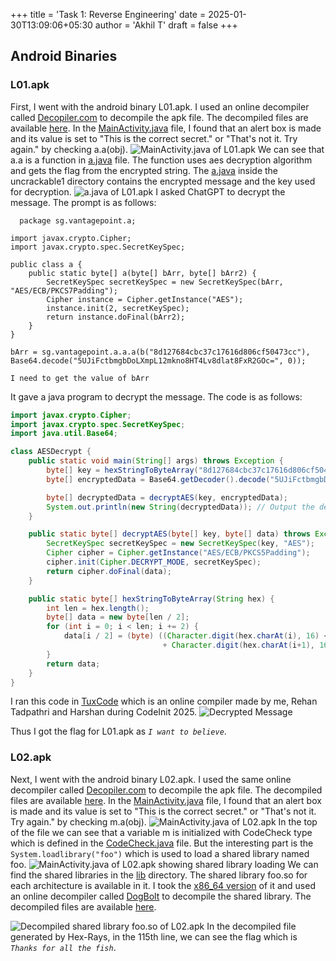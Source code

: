 +++
title = 'Task 1: Reverse Engineering'
date = 2025-01-30T13:09:06+05:30
author = 'Akhil T'
draft = false
+++

## Android Binaries
### L01.apk
First, I went with the android binary L01.apk. I used an online decompiler called [Decopiler.com](https://www.decompiler.com/) to decompile the apk file. The decompiled files are available [here](https://www.decompiler.com/jar/bef9713f757940b590d0bfbd6111c3f0/L01.apk).
In the [MainActivity.java](https://www.decompiler.com/jar/bef9713f757940b590d0bfbd6111c3f0/L01.apk/sources/sg/vantagepoint/uncrackable1/MainActivity.java) file, I found that an alert box is made and its value is set to "This is the correct secret." or "That's not it. Try again." by checking a.a(obj).
![MainActivity.java of L01.apk](/cybersec-writeup/reverse-engineering/mainactivity-L01.png)
We can see that a.a is a function in [a.java](https://www.decompiler.com/jar/bef9713f757940b590d0bfbd6111c3f0/L01.apk/sources/sg/vantagepoint/a/a.java) file. The function uses aes decryption algorithm and gets the flag from the encrypted string.
The [a.java](https://www.decompiler.com/jar/bef9713f757940b590d0bfbd6111c3f0/L01.apk/sources/sg/vantagepoint/uncrackable1/a.java) inside the uncrackable1 directory contains the encrypted message and the key used for decryption.
![a.java of L01.apk](/cybersec-writeup/reverse-engineering/a-L01.png)
I asked ChatGPT to decrypt the message. The prompt is as follows:
```
  package sg.vantagepoint.a;

import javax.crypto.Cipher;
import javax.crypto.spec.SecretKeySpec;

public class a {
    public static byte[] a(byte[] bArr, byte[] bArr2) {
        SecretKeySpec secretKeySpec = new SecretKeySpec(bArr, "AES/ECB/PKCS7Padding");
        Cipher instance = Cipher.getInstance("AES");
        instance.init(2, secretKeySpec);
        return instance.doFinal(bArr2);
    }
}

bArr = sg.vantagepoint.a.a.a(b("8d127684cbc37c17616d806cf50473cc"), Base64.decode("5UJiFctbmgbDoLXmpL12mkno8HT4Lv8dlat8FxR2GOc=", 0));

I need to get the value of bArr
```

It gave a java program to decrypt the message. The code is as follows:
```java
import javax.crypto.Cipher;
import javax.crypto.spec.SecretKeySpec;
import java.util.Base64;

class AESDecrypt {
    public static void main(String[] args) throws Exception {
        byte[] key = hexStringToByteArray("8d127684cbc37c17616d806cf50473cc");
        byte[] encryptedData = Base64.getDecoder().decode("5UJiFctbmgbDoLXmpL12mkno8HT4Lv8dlat8FxR2GOc=");

        byte[] decryptedData = decryptAES(key, encryptedData);
        System.out.println(new String(decryptedData)); // Output the decrypted value
    }

    public static byte[] decryptAES(byte[] key, byte[] data) throws Exception {
        SecretKeySpec secretKeySpec = new SecretKeySpec(key, "AES");
        Cipher cipher = Cipher.getInstance("AES/ECB/PKCS5Padding");
        cipher.init(Cipher.DECRYPT_MODE, secretKeySpec);
        return cipher.doFinal(data);
    }

    public static byte[] hexStringToByteArray(String hex) {
        int len = hex.length();
        byte[] data = new byte[len / 2];
        for (int i = 0; i < len; i += 2) {
            data[i / 2] = (byte) ((Character.digit(hex.charAt(i), 16) << 4)
                                  + Character.digit(hex.charAt(i+1), 16));
        }
        return data;
    }
}
```

I ran this code in [TuxCode](https://tuxcode.fosscell.org) which is an online compiler made by me, Rehan Tadpathri and Harshan during CodeInit 2025.
![Decrypted Message](/cybersec-writeup/reverse-engineering/tuxcode-L01.png)

Thus I got the flag for L01.apk as *`I want to believe`*.

### L02.apk
Next, I went with the android binary L02.apk. I used the same online decompiler called [Decopiler.com](https://www.decompiler.com/) to decompile the apk file. The decompiled files are available [here](https://www.decompiler.com/jar/486c43bb79154a8f947f77d0e54efec3/L02.apk).
In the [MainActivity.java](https://www.decompiler.com/jar/486c43bb79154a8f947f77d0e54efec3/L02.apk/sources/sg/vantagepoint/uncrackable2/MainActivity.java) file, I found that an alert box is made and its value is set to "This is the correct secret." or "That's not it. Try again." by checking m.a(obj).
![MainActivity.java of L02.apk](/cybersec-writeup/reverse-engineering/mainactivity-L02.png)
In the top of the file we can see that a variable m is initialized with CodeCheck type which is defined in the [CodeCheck.java](https://www.decompiler.com/jar/486c43bb79154a8f947f77d0e54efec3/L02.apk/sources/sg/vantagepoint/uncrackable2/CodeCheck.java) file. But the interesting part is the ```System.loadlibrary("foo")``` which is used to load a shared library named foo.
![MainActivity.java of L02.apk showing shared library loading](/cybersec-writeup/reverse-engineering/mainactivity-L02-foo.png)
We can find the shared libraries in the [lib](https://www.decompiler.com/jar/486c43bb79154a8f947f77d0e54efec3/L02.apk/resources/lib) directory. The shared library foo.so for each architecture is available in it. I took the [x86_64 version](https://www.decompiler.com/jar/486c43bb79154a8f947f77d0e54efec3/L02.apk/resources/lib/x86_64/libfoo.so) of it and used an online decompiler called [DogBolt](https://dogbolt.com/) to decompile the shared library. The decompiled files are available [here](https://dogbolt.org/?id=8996e9d9-7a99-4b67-ad49-518d13332721#Hex-Rays=115).

![Decompiled shared library foo.so of L02.apk](/cybersec-writeup/reverse-engineering/foo-L02.png)
In the decompiled file generated by Hex-Rays, in the 115th line, we can see the flag which is *```Thanks for all the fish```*.

